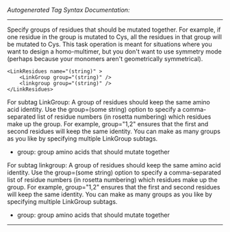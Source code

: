 _Autogenerated Tag Syntax Documentation:_

---
Specify groups of residues that should be mutated together. For example, if one residue in the group is mutated to Cys, all the residues in that group will be mutated to Cys. This task operation is meant for situations where you want to design a homo-multimer, but you don't want to use symmetry mode (perhaps because your monomers aren't geometrically symmetrical).

```
<LinkResidues name="(string)" >
    <LinkGroup group="(string)" />
    <linkgroup group="(string)" />
</LinkResidues>
```



For subtag LinkGroup: A group of residues should keep the same amino acid identity. Use the group=(some string) option to specify a comma-separated list of residue numbers (in rosetta numbering) which residues make up the group. For example, group="1,2" ensures that the first and second residues will keep the same identity. You can make as many groups as you like by specifying multiple LinkGroup subtags.

-   group: group amino acids that should mutate together

For subtag linkgroup: A group of residues should keep the same amino acid identity. Use the group=(some string) option to specify a comma-separated list of residue numbers (in rosetta numbering) which residues make up the group. For example, group="1,2" ensures that the first and second residues will keep the same identity. You can make as many groups as you like by specifying multiple LinkGroup subtags.

-   group: group amino acids that should mutate together

---
